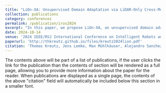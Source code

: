 ```yaml
---
title: "LiOn-XA: Unsupervised Domain Adaptation via LiDAR-Only Cross-Modal Adversarial Training"
collection: publications
category: conferences
permalink: /publication/iros2024
excerpt: "In this paper, we propose LiOn-XA, an unsupervised domain adaptation (UDA) approach that combines LiDAR-Only Cross-Modal (X) learning with Adversarial training for 3D LiDAR point cloud semantic segmentation to bridge the domain gap arising from environmental and sensor setup changes. Unlike existing works that exploit multiple data modalities like point clouds and RGB image data, we address UDA in scenarios where RGB images might not be available and show that two distinct LiDAR data representations can learn from each other for UDA. More specifically, we leverage 3D voxelized point clouds to preserve important geometric structure in combination with 2D projection-based range images that provide information such as object orientations or surfaces. To further align the feature space between both domains, we apply adversarial training using both features and predictions of both 2D and 3D neural networks. Our experiments on 3 real-to-real adaptation scenarios demonstrate the effectiveness of our approach, achieving new state-of-the-art performance when compared to previous uni- and multi-model UDA methods. Our source code is publicly available at https://github.com/JensLe97/lion-xa."
date: 2024-10-14
venue: '2024 IEEE/RSJ International Conference on Intelligent Robots and Systems (IROS)'
paperurl: 'http://thkreutz.github.io/files/kreutz2024lion.pdf'
citation: 'Thomas Kreutz, Jens Lemke, Max Mühlhäuser, Alejandro Sanchez Guinea; Proceedings of the IEEE/RSJ International Conference on Intelligent Robots and Systems (IROS), 2024'
---
```


The contents above will be part of a list of publications, if the user clicks the link for the publication than the contents of section will be rendered as a full page, allowing you to provide more information about the paper for the reader. When publications are displayed as a single page, the contents of the above "citation" field will automatically be included below this section in a smaller font.
